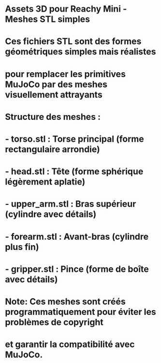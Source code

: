 # Assets 3D pour Reachy Mini - Meshes STL simples

# Ces fichiers STL sont des formes géométriques simples mais réalistes
# pour remplacer les primitives MuJoCo par des meshes visuellement attrayants

# Structure des meshes :
# - torso.stl : Torse principal (forme rectangulaire arrondie)
# - head.stl : Tête (forme sphérique légèrement aplatie)
# - upper_arm.stl : Bras supérieur (cylindre avec détails)
# - forearm.stl : Avant-bras (cylindre plus fin)
# - gripper.stl : Pince (forme de boîte avec détails)

# Note: Ces meshes sont créés programmatiquement pour éviter les problèmes de copyright
# et garantir la compatibilité avec MuJoCo.

